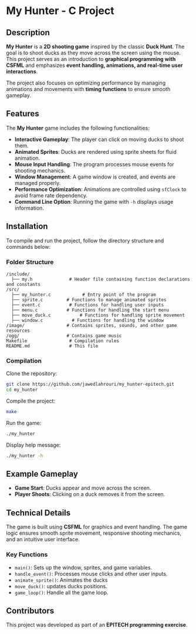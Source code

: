 # My Hunter - C Project

## Description
**My Hunter** is a **2D shooting game** inspired by the classic **Duck Hunt**. The goal is to shoot ducks as they move across the screen using the mouse. This project serves as an introduction to **graphical programming with CSFML** and emphasizes **event handling, animations, and real-time user interactions**.

The project also focuses on optimizing performance by managing animations and movements with **timing functions** to ensure smooth gameplay.

## Features
The **My Hunter** game includes the following functionalities:

- **Interactive Gameplay**: The player can click on moving ducks to shoot them.
- **Animated Sprites**: Ducks are rendered using sprite sheets for fluid animation.
- **Mouse Input Handling**: The program processes mouse events for shooting mechanics.
- **Window Management**: A game window is created, and events are managed properly.
- **Performance Optimization**: Animations are controlled using `sfClock` to avoid frame rate dependency.
- **Command Line Option**: Running the game with `-h` displays usage information.

## Installation
To compile and run the project, follow the directory structure and commands below:

### Folder Structure
```
/include/
  ├── my.h              # Header file containing function declarations and constants
/src/
  ├── my_hunter.c            # Entry point of the program
  ├── sprite.c         # Functions to manage animated sprites
  ├── event.c           # Functions for handling user inputs
  ├── menu.c           # Functions for handling the start menu
  ├── move_duck.c           # Functions for handling sprite movement
  ├── window.c           # Functions for handling the window
/image/                # Contains sprites, sounds, and other game resources
/ogg/                  # Contains game music
Makefile                # Compilation rules
README.md               # This file
```

### Compilation
Clone the repository:
```sh
git clone https://github.com/jawedlahrouri/my_hunter-epitech.git
cd my_hunter
```
Compile the project:
```sh
make
```
Run the game:
```sh
./my_hunter
```
Display help message:
```sh
./my_hunter -h
```

## Example Gameplay
- **Game Start**: Ducks appear and move across the screen.
- **Player Shoots**: Clicking on a duck removes it from the screen.

## Technical Details
The game is built using **CSFML** for graphics and event handling. The game logic ensures smooth sprite movement, responsive shooting mechanics, and an intuitive user interface.

### Key Functions
- `main()`: Sets up the window, sprites, and game variables.
- `handle_event()`: Processes mouse clicks and other user inputs.
- `animate_sprite()`: Animates the ducks
-  `move_duck()`: updates ducks positions.
- `game_loop()`: Handle all the game loop.

## Contributors
This project was developed as part of an **EPITECH programming exercise**.
